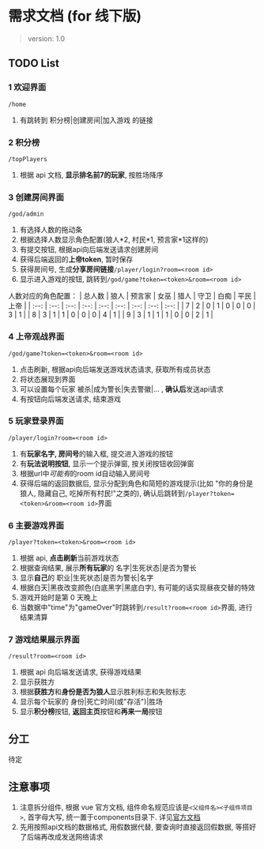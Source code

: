 
# 需求文档 (for 线下版)

> version: 1.0

## TODO List

### 1 欢迎界面

`/home`

1. 有跳转到 积分榜|创建房间|加入游戏 的链接

### 2 积分榜

`/topPlayers`

1. 根据 api 文档, **显示排名前7的玩家**, 按胜场降序

### 3 创建房间界面

`/god/admin`

1. 有选择人数的拖动条
2. 根据选择人数显示角色配置(狼人\*2, 村民\*1, 预言家\*1这样的)
3. 有提交按钮, 根据api向后端发送请求创建房间
4. 获得后端返回的**上帝token**, 暂时保存
5. 获得房间号, 生成**分享房间链接**`/player/login?room=<room id>`
6. 显示进入游戏的按钮, 跳转到`/god/game?token=<token>&room=<room id>`

人数对应的角色配置：
| 总人数 | 狼人 | 预言家 | 女巫 | 猎人 | 守卫 | 白痴 | 平民 | 上帝 |
| :--: | :--: | :--: | :--: | :--: | :--: | :--: | :--: | :--: |
| 7 | 2 | 0 | 1 | 0 | 0 | 0 | 3 | 1 |
| 8 | 3 | 1 | 1 | 0 | 0 | 0 | 4 | 1 |
| 9 | 3 | 1 | 1 | 1 | 0 | 0 | 2 | 1 |
<!-- | 10 | 3 | 1 | 1 | 1 | 0 | 0 | 3 | 1 |
| 11 | 4 | 1 | 1 | 1 | 1 | 0 | 2 | 1 |
| 12 | 4 | 1 | 1 | 1 | 1 | 0 | 3 | 1 |
| 13 | 4 | 1 | 1 | 1 | 1 | 0 | 4 | 1 |
| 14 | 5 | 1 | 1 | 1 | 1 | 1 | 3 | 1 |
| 15 | 5 | 1 | 1 | 1 | 1 | 1 | 4 | 1 | -->

### 4 上帝观战界面

`/god/game?token=<token>&room=<room id>`

1. 点击刷新, 根据api向后端发送游戏状态请求, 获取所有成员状态
2. 将状态展现到界面
3. 可以设置每个玩家 被杀|成为警长|失去警徽|... , **确认后**发送api请求
4. 有按钮向后端发送请求, 结束游戏

### 5 玩家登录界面

`/player/login?room=<room id>`

1. 有**玩家名字, 房间号**的输入框, 提交进入游戏的按钮
2. 有**玩法说明按钮**, 显示一个提示弹窗, 按关闭按钮收回弹窗
3. 根据url中*可能有*的room id自动输入房间号
4. 获得后端的返回数据后, 显示分配到角色和简短的游戏提示(比如 "你的身份是狼人, 隐藏自己, 吃掉所有村民!"之类的), 确认后跳转到`/player?token=<token>&room=<room id>`界面

### 6 主要游戏界面

`/player?token=<token>&room=<room id>`

1. 根据 api, **点击刷新**当前游戏状态
2. 根据查询结果, 展示**所有玩家**的 名字|生死状态|是否为警长
3. 显示**自己**的 职业|生死状态|是否为警长|名字
4. 根据白天|黑夜改变颜色(白底黑字|黑底白字), 有可能的话实现昼夜交替的特效
5. 游戏开始时是第 0 天晚上
6. 当数据中"time"为"gameOver"时跳转到`/result?room=<room id>`界面, 进行结果清算

### 7 游戏结果展示界面

`/result?room=<room id>`

1. 根据 api 向后端发送请求, 获得游戏结果
2. 显示获胜方
3. 根据**获胜方**和**身份是否为狼人**显示胜利标志和失败标志
4. 显示每个玩家的 身份|死亡时间(或"存活")|胜场
5. 显示**积分榜**按钮, **返回主页**按钮和**再来一局**按钮

## 分工

待定

## 注意事项

1. 注意拆分组件, 根据 vue 官方文档, 组件命名规范应该是`<父组件名><子组件项目>`, 首字母大写, 统一置于components目录下. 详见[官方文档](https://cn.vuejs.org/v2/style-guide/#%E7%B4%A7%E5%AF%86%E8%80%A6%E5%90%88%E7%9A%84%E7%BB%84%E4%BB%B6%E5%90%8D%E5%BC%BA%E7%83%88%E6%8E%A8%E8%8D%90)
2. 先用按照api文档的数据格式, 用假数据代替, 要查询时直接返回假数据, 等搭好了后端再改成发送网络请求